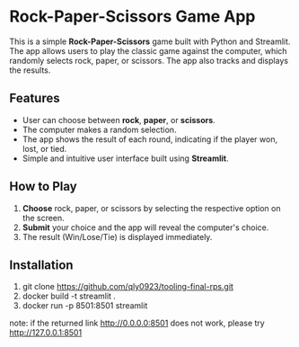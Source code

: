 # Rock-Paper-Scissors Game App

This is a simple **Rock-Paper-Scissors** game built with Python and Streamlit. The app allows users to play the classic game against the computer, which randomly selects rock, paper, or scissors. The app also tracks and displays the results.

## Features

- User can choose between **rock**, **paper**, or **scissors**.
- The computer makes a random selection.
- The app shows the result of each round, indicating if the player won, lost, or tied.
- Simple and intuitive user interface built using **Streamlit**.

## How to Play

1. **Choose** rock, paper, or scissors by selecting the respective option on the screen.
2. **Submit** your choice and the app will reveal the computer's choice.
3. The result (Win/Lose/Tie) is displayed immediately.

## Installation
1. git clone https://github.com/qly0923/tooling-final-rps.git
2. docker build -t streamlit .
3. docker run -p 8501:8501 streamlit

note: if the returned link http://0.0.0.0:8501 does not work, please try http://127.0.0.1:8501
